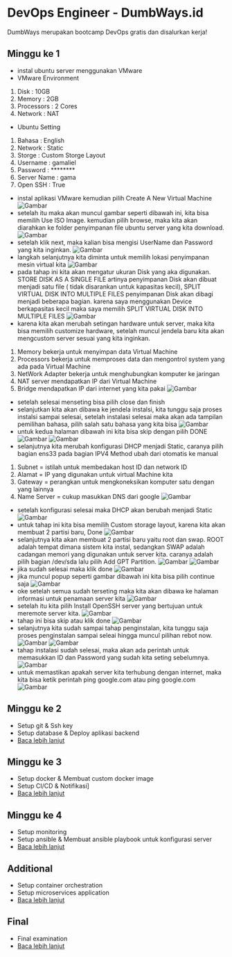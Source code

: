 # DevOps Engineer - DumbWays.id
DumbWays merupakan bootcamp DevOps gratis dan disalurkan kerja!

## Minggu ke 1
- instal ubuntu server menggunakan VMware  
- VMware Environment 
1. Disk : 10GB 
2. Memory : 2GB
3. Processors : 2 Cores
4. Network : NAT 
- Ubuntu Setting 
1. Bahasa : English
2. Network : Static
3. Storge : Custom Storge Layout
4. Username : gamaliel 
5. Password : ********
6. Server Name : gama
7. Open SSH : True
- instal aplikasi VMware kemudian pilih Create A New Virtual Machine
 ![Gambar](assets/Screenshot%20(212).png)
- setelah itu maka akan muncul gambar seperti dibawah ini, kita bisa memilih Use ISO Image. kemudian pilih browse, maka kita akan diarahkan ke folder penyimpanan file ubuntu server yang kita download. 
  ![Gambar](assets/Screenshot%20(214).png)
- setelah klik next, maka kalian bisa mengisi UserName dan Password yang kita inginkan. 
![Gambar](assets/Screenshot%20(215).png)
- langkah selanjutnya kita diminta untuk memilih lokasi penyimpanan mesin virtual kita
![Gambar](assets/Screenshot%20(216).png)
- pada tahap ini kita akan mengatur ukuran Disk yang aka digunakan. STORE DISK AS A SINGLE FILE artinya penyimpanan Disk akan dibuat menjadi satu file ( tidak disarankan untuk kapasitas kecil), SPLIT VIRTUAL DISK INTO MULTIPLE FILES penyimpanan Disk akan dibagi menjadi beberapa bagian. karena saya menggunakan Device berkapasitas kecil maka saya memilih SPLIT VIRTUAL DISK INTO MULTIPLE FILES
![Gambar](/assets/Screenshot%20(217).png)
- karena kita akan merubah setingan hardware untuk server, maka kita bisa memilih customize hardware, setelah muncul jendela baru kita akan mengcustom server sesuai yang kita inginkan. 
1. Memory bekerja untuk menyimpan data Virtual Machine
2. Processors bekerja untuk memproses data dan mengontrol system yang ada pada Virtual Machine
3. NetWork Adapter bekerja untuk menghubungkan komputer ke jaringan
4. NAT server mendapatkan IP dari Virtual Machine
5. Bridge mendapatkan IP dari internet yang kita pakai
![Gambar](assets/Screenshot%20(243).png)
- setelah selesai menseting bisa pilih close dan finish
- selanjutkan kita akan dibawa ke jendela instalsi, kita tunggu saja proses instalsi sampai selesai, setelah instalasi selesai maka akan ada tampilan pemilihan bahasa, pilih salah satu bahasa yang kita bisa 
![Gambar](assets/Screenshot%20(249).png)
- untuk kedua halaman dibawah ini kita bisa skip dengan pilih DONE
![Gambar](assets/Screenshot%20(250).png)
![Gambar](assets/Screenshot%20(251).png)
- selanjutnya kita merubah konfigurasi DHCP menjadi Static, caranya pilih bagian ens33 pada bagian IPV4 Method ubah dari otomatis ke manual
1. Subnet = istilah untuk membedakan host ID dan network ID
2. Alamat = IP yang digunakan untuk virtual Machine kita
3. Gateway = perangkan untuk mengkoneksikan komputer satu dengan yang lainnya
4. Name Server = cukup masukkan DNS dari google 
![Gambar](assets/Screenshot%20(288).png)
- setelah konfigurasi selesai maka DHCP akan berubah menjadi Static
![Gambar](assets/Screenshot%20(289).png)
- untuk tahap ini kita bisa memilih Custom storage layout, karena kita akan membuat 2 partisi baru, Done 
![Gambar](assets/Screenshot%20(254).png)
- selanjutnya kita akan membuat 2 partisi baru yaitu root dan swap. ROOT adalah tempat dimana sistem kita instal, sedangkan SWAP adalah cadangan memori yang digunakan untuk server kita. 
caranya adalah pilih bagian /dev/sda lalu pilih Add GPT Partition. 
![Gambar](assets/Screenshot%20(255).png)
![Gambar](assets/Screenshot%20(256).png)
- jika sudah selesai maka klik done 
![Gambar](assets/Screenshot%20(257).png)
- jika muncul popup seperti gambar dibawah ini kita bisa pilih continue saja 
![Gambar](assets/Screenshot%20(258).png)
- oke setelah semua sudah terseting maka kita akan dibawa ke halaman informasi untuk penamaan server kita 
![Gambar](assets/Screenshot%20(259).png)
- setelah itu kita pilih Install OpenSSH server yang bertujuan untuk meremote server kita.
![Gambar](assets/Screenshot%20(262).png)
- tahap ini bisa skip atau klik done
![Gambar](assets/Screenshot%20(263).png)
- selanjutnya kita sudah sampai tahap penginstalan, kita tunggu saja proses penginstalan sampai seleai hingga muncul pilihan rebot now.
![Gambar](assets/Screenshot%20(264).png)
![Gambar](assets/Screenshot%20(265).png)
- tahap instalasi sudah selesai, maka akan ada perintah untuk memasukkan ID dan Password yang sudah kita seting sebelumnya.
![Gambar](assets/Screenshot%20(267).png)
- untuk memastikan apakah server kita terhubung dengan internet, maka kita bisa ketik perintah ping google.com atau ping google.com
![Gambar](assets/Screenshot%20(292).png)


## Minggu ke 2
- Setup git & Ssh key
- Setup database & Deploy aplikasi backend
- [Baca lebih lanjut](week-2/README.md)

## Minggu ke 3
- Setup docker & Membuat custom docker image
- Setup CI/CD & Notifikasi]
- [Baca lebih lanjut](week-3/README.md)

## Minggu ke 4
- Setup monitoring
- Setup ansible & Membuat ansible playbook untuk konfigurasi server
- [Baca lebih lanjut](week-4/README.md)

## Additional
- Setup container orchestration
- Setup microservices application
- [Baca lebih lanjut](week-1/README.md)

## Final
- Final examination
- [Baca lebih lanjut](final/README.md)